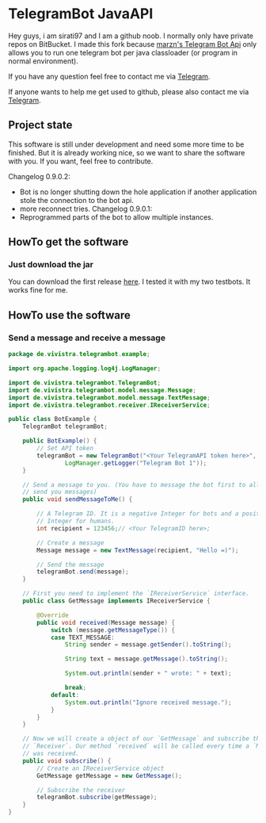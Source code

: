 # TelegramBot JavaAPI

Hey guys, i am sirati97 and I am a github noob. I normally only have private repos on BitBucket.
I made this fork because [marzn's Telegram Bot Api](https://github.com/marzn/telegrambot-japi) only allows you to run one telegram bot per java classloader (or program in normal environment).

If you have any question feel free to contact me via [Telegram](http://telegram.me/thesirati97).

If anyone wants to help me get used to github, please also contact me via [Telegram](http://telegram.me/thesirati97).

## Project state

This software is still under development and need some more time to be finished. But it is already working nice, so we want to share the software with you. If you want, feel free to contribute.

Changelog 0.9.0.2:
 - Bot is no longer shutting down the hole application if another application stole the connection to the bot api.
 - more reconnect tries.
Changelog 0.9.0.1:
 - Reprogrammed parts of the bot to allow multiple instances.

## HowTo get the software

### Just download the jar

You can download the first release [here](https://github.com/TheSirati97/telegrambot-japi/blob/master-mcn/releases/MCN-Telegram-Bot-API-0.9.0.2.jar?raw=true). 
I tested it with my two testbots. It works fine for me.

## HowTo use the software

### Send a message and receive a message

```java
package de.vivistra.telegrambot.example;

import org.apache.logging.log4j.LogManager;

import de.vivistra.telegrambot.TelegramBot;
import de.vivistra.telegrambot.model.message.Message;
import de.vivistra.telegrambot.model.message.TextMessage;
import de.vivistra.telegrambot.receiver.IReceiverService;

public class BotExample {
	TelegramBot telegramBot;

	public BotExample() {
		// Set API token
		telegramBot = new TelegramBot("<Your TelegramAPI token here>",
				LogManager.getLogger("Telegram Bot 1"));
	}

	// Send a message to you. (You have to message the bot first to allow him to
	// send you messages)
	public void sendMessageToMe() {

		// A Telegram ID. It is a negative Integer for bots and a positive
		// Integer for humans.
		int recipient = 123456;// <Your TelegramID here>;

		// Create a message
		Message message = new TextMessage(recipient, "Hello =)");

		// Send the message
		telegramBot.send(message);
	}

	// First you need to implement the `IReceiverService` interface.
	public class GetMessage implements IReceiverService {

		@Override
		public void received(Message message) {
			switch (message.getMessageType()) {
			case TEXT_MESSAGE:
				String sender = message.getSender().toString();

				String text = message.getMessage().toString();

				System.out.println(sender + " wrote: " + text);

				break;
			default:
				System.out.println("Ignore received message.");
			}
		}
	}

	// Now we will create a object of our `GetMessage` and subscribe the
	// `Receiver`. Our method `received` will be called every time a `Message`
	// was received.
	public void subscribe() {
		// Create an IReceiverService object
		GetMessage getMessage = new GetMessage();

		// Subscribe the receiver
		telegramBot.subscribe(getMessage);
	}
}
```
